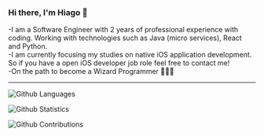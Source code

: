 ### Hi there, I'm Hiago 👋

-I am a Software Engineer with 2 years of professional experience with coding. Working with technologies such as Java (micro services), React and Python.
<br>
-I am currently focusing my studies on native iOS application development. So if you have a open iOS developer job role feel free to contact me!
<br>
-On the path to become a Wizard Programmer 🧙🏽‍♂️

<hr>

![Github Languages](https://github-readme-stats.vercel.app/api/top-langs/?username=hiagodiaaas&layout=compact&count_private=true)

![Github Statistics](https://github-readme-stats.vercel.app/api/?username=hiagodiaaas&count_private=true&show_icons=true)

![Github Contributions](https://github-readme-streak-stats.herokuapp.com/?user=hiagodiaaas&hide_border=true)
